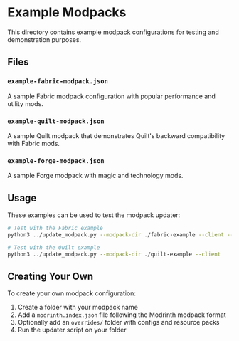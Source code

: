 # Example Modpacks

This directory contains example modpack configurations for testing and demonstration purposes.

## Files

### `example-fabric-modpack.json`
A sample Fabric modpack configuration with popular performance and utility mods.

### `example-quilt-modpack.json`
A sample Quilt modpack that demonstrates Quilt's backward compatibility with Fabric mods.

### `example-forge-modpack.json`
A sample Forge modpack with magic and technology mods.

## Usage

These examples can be used to test the modpack updater:

```bash
# Test with the Fabric example
python3 ../update_modpack.py --modpack-dir ./fabric-example --client --server

# Test with the Quilt example
python3 ../update_modpack.py --modpack-dir ./quilt-example --client
```

## Creating Your Own

To create your own modpack configuration:

1. Create a folder with your modpack name
2. Add a `modrinth.index.json` file following the Modrinth modpack format
3. Optionally add an `overrides/` folder with configs and resource packs
4. Run the updater script on your folder
